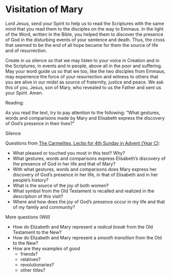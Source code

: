 Visitation of Mary
==================

Lord Jesus, send your Spirit to help us to read the Scriptures with the same mind that you read them to the disciples on the way to Emmaus. In the light of the Word, written in the Bible, you helped them to discover the presence of God in the disturbing events of your sentence and death. Thus, the cross that seemed to be the end of all hope became for them the source of life and of resurrection.

Create in us silence so that we may listen to your voice in Creation and in the Scriptures, in events and in people, above all in the poor and suffering. May your word guide us so that we too, like the two disciples from Emmaus, may experience the force of your resurrection and witness to others that you are alive in our midst as source of fraternity, justice and peace. We ask this of you, Jesus, son of Mary, who revealed to us the Father and sent us your Spirit. Amen. 

Reading:

As you read the text, try to pay attention to the following: “What gestures, words and comparisons made by Mary and Elisabeth express the discovery of God’s presence in their lives?”

Silence

Questions from [The Carmelites, Lectio for 4th Sunday in Advent (Year C)](http://ocarm.org/en/content/lectio/lectio-4th-sunday-advent-c):

- What pleased or touched you most in this text? Why? 
- What gestures, words and comparisons express Elisabeth’s discovery of the presence of God in her life and that of Mary? 
- With what gestures, words and comparisons does Mary express her discovery of God’s presence in her life, in that of Elisabeth and in her people’s history? 
- What is the source of the joy of both women? 
- What symbol from the Old Testament is recalled and realized in the description of this visit? 
- Where and how does the joy of God’s presence occur in my life and that of my family and community?

More questions (Will)

- How do Elizabeth and Mary represent a *radical break* from the Old Testament to the New?
- How do Elizabeth and Mary represent a *smooth transition* from the Old to the New?
- How are they examples of good
  - friends?
  - relatives?
  - revolutionaries?
  - other titles?
